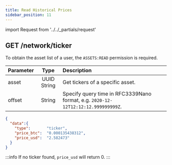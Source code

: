 ```yaml
---
title: Read Historical Prices
sidebar_position: 11
---
```


import Request from '../../_partials/request'

## GET /network/ticker

To obtain the asset list of a user, the `ASSETS:READ` permission is required.

| Parameter | Type | Description |
| :----- | :----: | :---- |
| asset | UUID String | Get tickers of a specific asset. |
| offset | String | Specify query time in RFC3339Nano format, e.g. `2020-12-12T12:12:12.999999999Z`. |

<Request title="Get Historical Price by ASSET_ID" url="/network/ticker?asset=f5ef6b5d-cc5a-3d90-b2c0-a2fd386e7a3c&offset=2020-09-21T13:53:29.38099Z"/>


```json title="Response"
{
  "data":{
    "type":       "ticker",
    "price_btc":  "0.000135438312",
    "price_usd":  "2.582473"
  }
}
```

:::info
If no ticker found, `price_usd` will return 0.
:::

